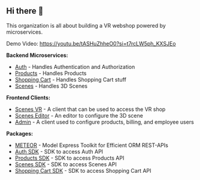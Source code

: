 ## Hi there 👋

This organization is all about building a VR webshop powered by microservices.

Demo Video: https://youtu.be/tASHuZhheO0?si=t7rcLW5ph_KXSJEo

**Backend Microservices:**
* [Auth](https://github.com/VR-web-shop/Auth) - Handles Authentication and Authorization
* [Products](https://github.com/VR-web-shop/Products) - Handles Products
* [Shopping Cart](https://github.com/VR-web-shop/Shopping-Cart) - Handles Shopping Cart stuff
* [Scenes](https://github.com/VR-web-shop/Scenes) - Handles 3D Scenes

**Frontend Clients:**
* [Scenes VR](https://github.com/VR-web-shop/Scenes-VR-Client) - A client that can be used to access the VR shop
* [Scenes Editor](https://github.com/VR-web-shop/Scenes-Editor-Client) - An editor to configure the 3D scene
* [Admin](https://github.com/VR-web-shop/Admin-Client) - A client used to configure products, billing, and employee users

**Packages:**
* [METEOR](https://github.com/VR-web-shop/METEOR/pkgs/npm/meteor) - Model Express Toolkit for Efficient ORM REST-APIs
* [Auth SDK](https://github.com/VR-web-shop/Auth/pkgs/npm/auth) - SDK to access Auth API
* [Products SDK](https://github.com/VR-web-shop/Products/pkgs/npm/products) - SDK to access Products API
* [Scenes SDK](https://github.com/VR-web-shop/Scenes/pkgs/npm/scenes) - SDK to access Scenes API
* [Shopping Cart SDK](https://github.com/VR-web-shop/Shopping-Cart/pkgs/npm/shopping-cart) - SDK to access Shopping Cart API

